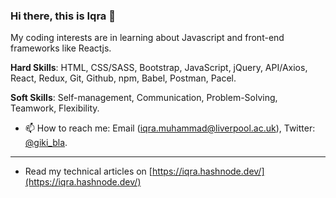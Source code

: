 ### Hi there, this is Iqra 👋

My coding interests are in learning about Javascript and front-end frameworks like Reactjs.
 
**Hard Skills**: HTML, CSS/SASS, Bootstrap, JavaScript, jQuery, API/Axios, React, Redux, Git, Github, npm, Babel, Postman, Pacel.

**Soft Skills**: Self-management, Communication, Problem-Solving, Teamwork, Flexibility.

- 📫 How to reach me: Email (iqra.muhammad@liverpool.ac.uk), Twitter: [@giki_bla](https://twitter.com/giki_bla).
--------------

- Read my technical articles on [https://iqra.hashnode.dev/](https://iqra.hashnode.dev/)



